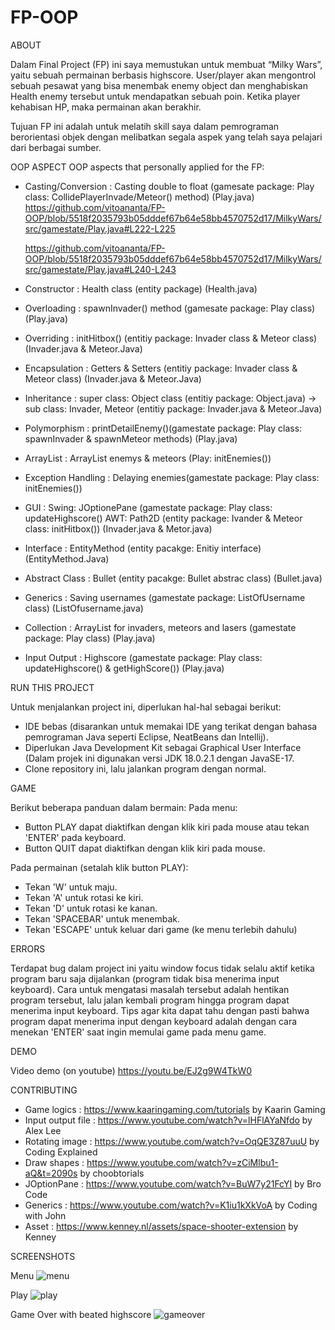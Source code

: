 # FP-OOP



ABOUT

Dalam Final Project (FP) ini saya memustukan untuk membuat “Milky Wars”,
 yaitu sebuah permainan berbasis highscore. User/player akan mengontrol
 sebuah pesawat yang bisa menembak enemy object dan menghabiskan
 Health enemy tersebut untuk mendapatkan sebuah poin. Ketika
 player kehabisan HP, maka permainan akan berakhir.

Tujuan FP ini adalah untuk melatih skill saya dalam pemrograman berorientasi objek
 dengan melibatkan segala aspek yang telah saya pelajari dari berbagai sumber.

OOP ASPECT
OOP aspects that personally applied for the FP:

- Casting/Conversion	: 	Casting double to float (gamesate package: Play class: CollidePlayerInvade/Meteor() method) (Play.java)
	https://github.com/vitoananta/FP-OOP/blob/5518f2035793b05dddef67b64e58bb4570752d17/MilkyWars/src/gamestate/Play.java#L222-L225

	https://github.com/vitoananta/FP-OOP/blob/5518f2035793b05dddef67b64e58bb4570752d17/MilkyWars/src/gamestate/Play.java#L240-L243

- Constructor		: 	Health class (entity package) (Health.java)
- Overloading		: 	spawnInvader() method (gamesate package: Play class) (Play.java)
- Overriding		: 	initHitbox() (entitiy package: Invader class & Meteor class) (Invader.java & Meteor.Java)
- Encapsulation		: 	Getters & Setters (entitiy package: Invader class & Meteor class) (Invader.java & Meteor.Java)
- Inheritance		: 	super class: Object class (entitiy package: Object.java) -> sub class: Invader, Meteor (entitiy package: Invader.java & Meteor.Java) 
- Polymorphism		: 	printDetailEnemy()(gamestate package: Play class: spawnInvader & spawnMeteor methods) (Play.java)
- ArrayList		: 	ArrayList enemys & meteors (Play: initEnemies())
- Exception Handling	: 	Delaying enemies(gamestate package: Play class: initEnemies())
- GUI			: 	Swing: JOptionePane (gamestate package: Play class: updateHighscore()
				AWT: Path2D (entity package: Ivander & Meteor class: initHitbox()) (Invader.java & Metor.java)
- Interface		: 	EntityMethod (entity pacakge: Enitiy interface) (EntityMethod.Java)
- Abstract Class		:	Bullet (entity pacakge: Bullet abstrac class) (Bullet.java)
- Generics		: 	Saving usernames (gamestate package: ListOfUsername class) (ListOfusername.java)
- Collection		: 	ArrayList for invaders, meteors and lasers (gamestate package: Play class) (Play.java)
- Input Output		:	Highscore (gamestate package: Play class: updateHighscore() & getHighScore()) (Play.java)

RUN THIS PROJECT

Untuk menjalankan project ini, diperlukan hal-hal sebagai berikut:
- IDE bebas (disarankan untuk memakai IDE yang terikat dengan bahasa pemrograman Java
 seperti Eclipse, NeatBeans dan Intellij).
- Diperlukan Java Development Kit sebagai Graphical User Interface (Dalam projek ini
 digunakan versi JDK 18.0.2.1 dengan JavaSE-17.
- Clone repository ini, lalu jalankan program dengan normal.



GAME

Berikut beberapa panduan dalam bermain:
Pada menu:
- Button PLAY dapat diaktifkan dengan klik kiri pada mouse atau tekan 'ENTER'
 pada keyboard.
- Button QUIT dapat diaktifkan dengan klik kiri pada mouse.

Pada permainan (setalah klik button PLAY):
- Tekan 'W' untuk maju.
- Tekan 'A' untuk rotasi ke kiri.
- Tekan 'D' untuk rotasi ke kanan.
- Tekan 'SPACEBAR' untuk menembak.
- Tekan 'ESCAPE' untuk keluar dari game (ke menu terlebih dahulu)



ERRORS

Terdapat bug dalam project ini yaitu window focus tidak selalu aktif ketika program
 baru saja dijalankan (program tidak bisa menerima input keyboard).
Cara untuk mengatasi masalah tersebut adalah hentikan program tersebut, lalu jalan
 kembali program hingga program dapat menerima input keyboard.
Tips agar kita dapat tahu dengan pasti bahwa program dapat menerima input dengan
 keyboard adalah dengan cara menekan 'ENTER' saat ingin memulai game pada menu game.



DEMO

Video demo (on youtube)
https://youtu.be/EJ2g9W4TkW0 
 
 
 
 
CONTRIBUTING

- Game logics		: https://www.kaaringaming.com/tutorials by Kaarin Gaming
- Input output file	: https://www.youtube.com/watch?v=lHFlAYaNfdo by Alex Lee
- Rotating image	: https://www.youtube.com/watch?v=OqQE3Z87uuU by Coding Explained
- Draw shapes		: https://www.youtube.com/watch?v=zCiMlbu1-aQ&t=2090s by choobtorials
- JOptionPane		: https://www.youtube.com/watch?v=BuW7y21FcYI by Bro Code
- Generics		: https://www.youtube.com/watch?v=K1iu1kXkVoA by Coding with John
- Asset			: https://www.kenney.nl/assets/space-shooter-extension by Kenney



SCREENSHOTS

Menu
![menu](https://user-images.githubusercontent.com/115033527/207221920-d881d0cb-650e-45d1-8535-591f9cf21ef5.png)

Play
![play](https://user-images.githubusercontent.com/115033527/207221967-5883d150-cd90-4eb2-b60a-c22d760126f4.png)

Game Over with beated highscore
![gameover](https://user-images.githubusercontent.com/115033527/207221978-ce4bece8-c411-4013-ab27-4933f3cc275d.png)

